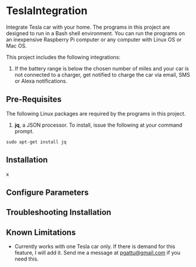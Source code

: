 # TeslaIntegration
Integrate Tesla car with your home.  The programs in this project are designed to run in a Bash shell environment.  You can run the programs on an inexpensive Raspberry Pi computer or any computer with Linux OS or Mac OS.

This project includes the following integrations:

1. If the battery range is below the chosen number of miles and your car is not connected to a charger, get notified to charge the car via email, SMS or Alexa notifications.

## Pre-Requisites
The following Linux packages are required by the programs in this project.

1. **jq**, a JSON processor.  To install, issue the following at your command prompt.
```
sudo apt-get install jq
```

## Installation
x

## Configure Parameters


## Troubleshooting Installation

## Known Limitations
- Currently works with one Tesla car only.  If there is demand for this feature, I will add it.  Send me a message at pgattu@gmail.com if you need this.